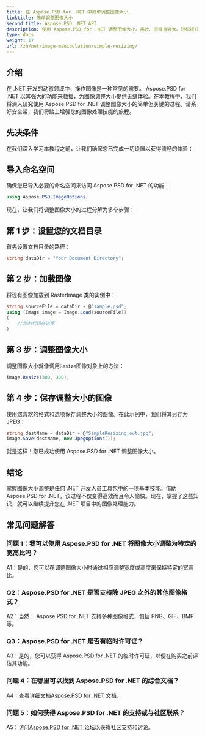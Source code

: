 ```yaml
---
title: 在 Aspose.PSD for .NET 中简单调整图像大小
linktitle: 简单调整图像大小
second_title: Aspose.PSD .NET API
description: 使用 Aspose.PSD for .NET 调整图像大小。高效、无缝且强大。轻松提升您的 .NET 项目。
type: docs
weight: 17
url: /zh/net/image-manipulation/simple-resizing/
---
```

## 介绍

在 .NET 开发的动态领域中，操作图像是一种常见的需要。 Aspose.PSD for .NET 以其强大的功能来救援，为图像调整大小提供无缝体验。在本教程中，我们将深入研究使用 Aspose.PSD for .NET 调整图像大小的简单但关键的过程。请系好安全带，我们将踏上增强您的图像处理技能的旅程。

## 先决条件

在我们深入学习本教程之前，让我们确保您已完成一切设置以获得流畅的体验：

## 导入命名空间

确保您已导入必要的命名空间来访问 Aspose.PSD for .NET 的功能：

```csharp
using Aspose.PSD.ImageOptions;
```

现在，让我们将调整图像大小的过程分解为多个步骤：

## 第 1 步：设置您的文档目录

首先设置文档目录的路径：

```csharp
string dataDir = "Your Document Directory";
```

## 第 2 步：加载图像

将现有图像加载到 RasterImage 类的实例中：

```csharp
string sourceFile = dataDir + @"sample.psd";
using (Image image = Image.Load(sourceFile))
{
    //你的代码在这里
}
```

## 第 3 步：调整图像大小

调整图像大小就像调用`Resize`图像对象上的方法：

```csharp
image.Resize(300, 300);
```

## 第 4 步：保存调整大小的图像

使用您喜欢的格式和选项保存调整大小的图像。在此示例中，我们将其另存为 JPEG：

```csharp
string destName = dataDir + @"SimpleResizing_out.jpg";
image.Save(destName, new JpegOptions());
```

就是这样！您已成功使用 Aspose.PSD for .NET 调整图像大小。

## 结论

掌握图像大小调整是任何 .NET 开发人员工具包中的一项基本技能。借助 Aspose.PSD for .NET，该过程不仅变得高效而且令人愉快。现在，掌握了这些知识，就可以继续提升您在 .NET 项目中的图像处理能力。

## 常见问题解答

### 问题 1：我可以使用 Aspose.PSD for .NET 将图像大小调整为特定的宽高比吗？

A1：是的，您可以在调整图像大小时通过相应调整宽度或高度来保持特定的宽高比。

### Q2：Aspose.PSD for .NET 是否支持除 JPEG 之外的其他图像格式？

A2：当然！ Aspose.PSD for .NET 支持多种图像格式，包括 PNG、GIF、BMP 等。

### Q3：Aspose.PSD for .NET 是否有临时许可证？

A3：是的，您可以获得 Aspose.PSD for .NET 的临时许可证，以便在购买之前评估其功能。

### 问题 4：在哪里可以找到 Aspose.PSD for .NET 的综合文档？

 A4：查看详细文档[Aspose.PSD for .NET 文档](https://reference.aspose.com/psd/net/).

### 问题 5：如何获得 Aspose.PSD for .NET 的支持或与社区联系？

 A5：访问[Aspose.PSD for .NET 论坛](https://forum.aspose.com/c/psd/34)以获得社区支持和讨论。